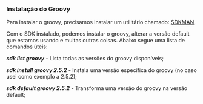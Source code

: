 ### Instalação do Groovy

Para instalar o groovy, precisamos instalar um utilitário chamado: [SDKMAN](https://sdkman.io/install).

Com o SDK instalado, podemos instalar o groovy, alterar a versão default que estamos usando e muitas outras coisas. Abaixo segue uma lista de comandos úteis:

***sdk list groovy*** - Lista todas as versões do groovy disponíveis;

***sdk install groovy 2.5.2*** - Instala uma versão específica do groovy (no caso usei como exemplo a 2.5.2);

***sdk default groovy  2.5.2*** - Transforma uma versão do groovy na versão default;